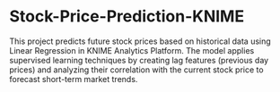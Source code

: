 # Stock-Price-Prediction-KNIME
This project predicts future stock prices based on historical data using Linear Regression in KNIME Analytics Platform. The model applies supervised learning techniques by creating lag features (previous day prices) and analyzing their correlation with the current stock price to forecast short-term market trends.
